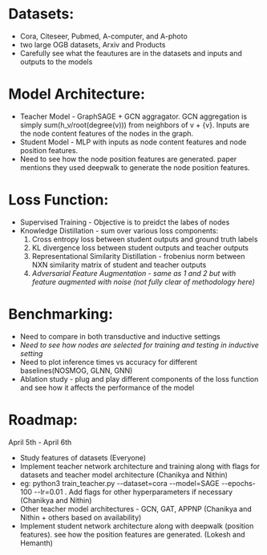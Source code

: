# Datasets:
- Cora, Citeseer, Pubmed, A-computer, and A-photo
- two large OGB datasets, Arxiv and Products
- Carefully see what the feautures are in the datasets and inputs and outputs to the models


# Model Architecture:
- Teacher Model - GraphSAGE + GCN aggragator. GCN aggregation is simply sum(h_v/root(degree(v))) from neighbors of v  + {v}. Inputs are the node content features of the nodes in the graph.
- Student Model - MLP with inputs as node content features and node position features.
- Need to see how the node position features are generated. paper mentions they used deepwalk to generate the node position features.

# Loss Function:
- Supervised Training - Objective is to preidct the labes of nodes
- Knowledge Distillation - sum over various loss components:
    1. Cross entropy loss between student outputs and ground truth labels
    2. KL divergence loss between student outputs and teacher outputs
    3. Representational Similarity Distillation - frobenius norm between NXN similarity matrix of student and teacher outputs
    4. *Adversarial Feature Augmentation - same as 1 and 2 but with feature augmented with noise (not fully clear of methodology here)*

# Benchmarking:
- Need to compare in both transductive and inductive settings
- *Need to see how nodes are selected for training and testing in inductive setting*
- Need to plot inference times vs accuracy for different baselines(NOSMOG, GLNN, GNN)
- Ablation study - plug and play different components of the loss function and see how it affects the performance of the model

# Roadmap:
April 5th - April 6th

- Study features of datasets (Everyone)
- Implement teacher network architecture and training along with flags for datasets and teacher model architecture (Chanikya and Nithin)
- eg: python3 train_teacher.py --dataset=cora --model=SAGE --epochs-100 --lr=0.01 . Add flags for other hyperparameters if necessary (Chanikya and Nithin)
- Other teacher model architectures - GCN, GAT, APPNP (Chanikya and Nithin + others based on availability)
- Implement student network architecture along with deepwalk (position features). see how the position features are generated. (Lokesh and Hemanth)


